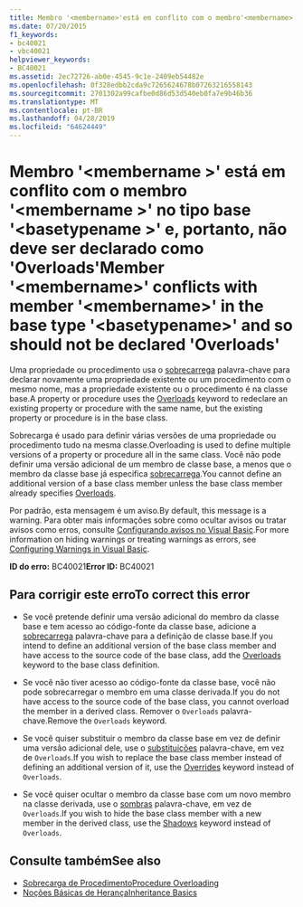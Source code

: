 ```yaml
---
title: Membro '<membername>'está em conflito com o membro'<membername>'no tipo base'<basetypename>' e, portanto, não deve ser declarado como 'Overloads'
ms.date: 07/20/2015
f1_keywords:
- bc40021
- vbc40021
helpviewer_keywords:
- BC40021
ms.assetid: 2ec72726-ab0e-4545-9c1e-2409eb54482e
ms.openlocfilehash: 0f328edbb2cda9c7265624678b07263216558143
ms.sourcegitcommit: 2701302a99cafbe0d86d53d540eb0fa7e9b46b36
ms.translationtype: MT
ms.contentlocale: pt-BR
ms.lasthandoff: 04/28/2019
ms.locfileid: "64624449"
---
```

# <a name="member-membername-conflicts-with-member-membername-in-the-base-type-basetypename-and-so-should-not-be-declared-overloads"></a><span data-ttu-id="610e9-102">Membro '\<membername >' está em conflito com o membro '\<membername >' no tipo base '\<basetypename >' e, portanto, não deve ser declarado como 'Overloads'</span><span class="sxs-lookup"><span data-stu-id="610e9-102">Member '\<membername>' conflicts with member '\<membername>' in the base type '\<basetypename>' and so should not be declared 'Overloads'</span></span>
<span data-ttu-id="610e9-103">Uma propriedade ou procedimento usa o [sobrecarrega](../../visual-basic/language-reference/modifiers/overloads.md) palavra-chave para declarar novamente uma propriedade existente ou um procedimento com o mesmo nome, mas a propriedade existente ou o procedimento é na classe base.</span><span class="sxs-lookup"><span data-stu-id="610e9-103">A property or procedure uses the [Overloads](../../visual-basic/language-reference/modifiers/overloads.md) keyword to redeclare an existing property or procedure with the same name, but the existing property or procedure is in the base class.</span></span>  
  
 <span data-ttu-id="610e9-104">Sobrecarga é usado para definir várias versões de uma propriedade ou procedimento tudo na mesma classe.</span><span class="sxs-lookup"><span data-stu-id="610e9-104">Overloading is used to define multiple versions of a property or procedure all in the same class.</span></span> <span data-ttu-id="610e9-105">Você não pode definir uma versão adicional de um membro de classe base, a menos que o membro da classe base já especifica [sobrecarrega](../../visual-basic/language-reference/modifiers/overloads.md).</span><span class="sxs-lookup"><span data-stu-id="610e9-105">You cannot define an additional version of a base class member unless the base class member already specifies [Overloads](../../visual-basic/language-reference/modifiers/overloads.md).</span></span>  
  
 <span data-ttu-id="610e9-106">Por padrão, esta mensagem é um aviso.</span><span class="sxs-lookup"><span data-stu-id="610e9-106">By default, this message is a warning.</span></span> <span data-ttu-id="610e9-107">Para obter mais informações sobre como ocultar avisos ou tratar avisos como erros, consulte [Configurando avisos no Visual Basic](/visualstudio/ide/configuring-warnings-in-visual-basic).</span><span class="sxs-lookup"><span data-stu-id="610e9-107">For more information on hiding warnings or treating warnings as errors, see [Configuring Warnings in Visual Basic](/visualstudio/ide/configuring-warnings-in-visual-basic).</span></span>  
  
 <span data-ttu-id="610e9-108">**ID do erro:** BC40021</span><span class="sxs-lookup"><span data-stu-id="610e9-108">**Error ID:** BC40021</span></span>  
  
## <a name="to-correct-this-error"></a><span data-ttu-id="610e9-109">Para corrigir este erro</span><span class="sxs-lookup"><span data-stu-id="610e9-109">To correct this error</span></span>  
  
- <span data-ttu-id="610e9-110">Se você pretende definir uma versão adicional do membro da classe base e tem acesso ao código-fonte da classe base, adicione a [sobrecarrega](../../visual-basic/language-reference/modifiers/overloads.md) palavra-chave para a definição de classe base.</span><span class="sxs-lookup"><span data-stu-id="610e9-110">If you intend to define an additional version of the base class member and have access to the source code of the base class, add the [Overloads](../../visual-basic/language-reference/modifiers/overloads.md) keyword to the base class definition.</span></span>  
  
- <span data-ttu-id="610e9-111">Se você não tiver acesso ao código-fonte da classe base, você não pode sobrecarregar o membro em uma classe derivada.</span><span class="sxs-lookup"><span data-stu-id="610e9-111">If you do not have access to the source code of the base class, you cannot overload the member in a derived class.</span></span> <span data-ttu-id="610e9-112">Remover o `Overloads` palavra-chave.</span><span class="sxs-lookup"><span data-stu-id="610e9-112">Remove the `Overloads` keyword.</span></span>  
  
- <span data-ttu-id="610e9-113">Se você quiser substituir o membro da classe base em vez de definir uma versão adicional dele, use o [substituições](../../visual-basic/language-reference/modifiers/overrides.md) palavra-chave, em vez de `Overloads`.</span><span class="sxs-lookup"><span data-stu-id="610e9-113">If you wish to replace the base class member instead of defining an additional version of it, use the [Overrides](../../visual-basic/language-reference/modifiers/overrides.md) keyword instead of `Overloads`.</span></span>  
  
- <span data-ttu-id="610e9-114">Se você quiser ocultar o membro da classe base com um novo membro na classe derivada, use o [sombras](../../visual-basic/language-reference/modifiers/shadows.md) palavra-chave, em vez de `Overloads`.</span><span class="sxs-lookup"><span data-stu-id="610e9-114">If you wish to hide the base class member with a new member in the derived class, use the [Shadows](../../visual-basic/language-reference/modifiers/shadows.md) keyword instead of `Overloads`.</span></span>  
  
## <a name="see-also"></a><span data-ttu-id="610e9-115">Consulte também</span><span class="sxs-lookup"><span data-stu-id="610e9-115">See also</span></span>

- [<span data-ttu-id="610e9-116">Sobrecarga de Procedimento</span><span class="sxs-lookup"><span data-stu-id="610e9-116">Procedure Overloading</span></span>](../../visual-basic/programming-guide/language-features/procedures/procedure-overloading.md)
- [<span data-ttu-id="610e9-117">Noções Básicas de Herança</span><span class="sxs-lookup"><span data-stu-id="610e9-117">Inheritance Basics</span></span>](../../visual-basic/programming-guide/language-features/objects-and-classes/inheritance-basics.md)
